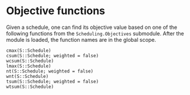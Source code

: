 # Objective functions

Given a schedule, one can find its objective value based on one of the following functions from the `Scheduling.Objectives` submodule. After the module is loaded, the function names are in the global scope.

```@docs
cmax(S::Schedule)
csum(S::Schedule; weighted = false)
wcsum(S::Schedule)
lmax(S::Schedule)
nt(S::Schedule; weighted = false)
wnt(S::Schedule)
tsum(S::Schedule; weighted = false)
wtsum(S::Schedule)
```
